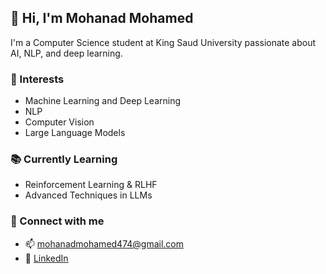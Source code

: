 ## 👋 Hi, I'm Mohanad Mohamed

I'm a Computer Science student at King Saud University passionate about AI, NLP, and deep learning.

### 🧠 Interests
- Machine Learning and Deep Learning
- NLP
- Computer Vision    
- Large Language Models  

### 📚 Currently Learning
- Reinforcement Learning & RLHF  
- Advanced Techniques in LLMs  

### 🔗 Connect with me
- 📫 mohanadmohamed474@gmail.com  
- 💼 [LinkedIn](https://www.linkedin.com/in/mohanad-mohamed-4736562b4/)  
